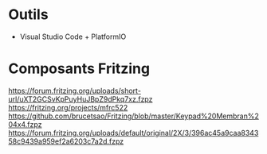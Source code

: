 # Outils
* Visual Studio Code + PlatformIO


# Composants Fritzing
https://forum.fritzing.org/uploads/short-url/uXT2GCSvKpPuyHuJBpZ9dPkq7xz.fzpz
https://fritzing.org/projects/mfrc522
https://github.com/brucetsao/Fritzing/blob/master/Keypad%20Membran%204x4.fzpz
https://forum.fritzing.org/uploads/default/original/2X/3/396ac45a9caa834358c9439a959ef2a6203c7a2d.fzpz